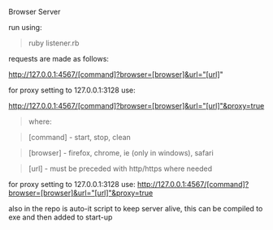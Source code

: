 Browser Server

run using:
>ruby listener.rb

requests are made as follows: 

http://127.0.0.1:4567/[command]?browser=[browser]&url="[url]"

for proxy setting to 127.0.0.1:3128 use: 

http://127.0.0.1:4567/[command]?browser=[browser]&url="[url]"&proxy=true

>where:

>[command] - start, stop, clean

>[browser] - firefox, chrome, ie (only in windows), safari

>[url] - must be preceded with http/https where needed

for proxy setting to 127.0.0.1:3128 use: http://127.0.0.1:4567/[command]?browser=[browser]&url="[url]"&proxy=true 

also in the repo is auto-it script to keep server alive, this can be compiled to exe and then added to start-up
